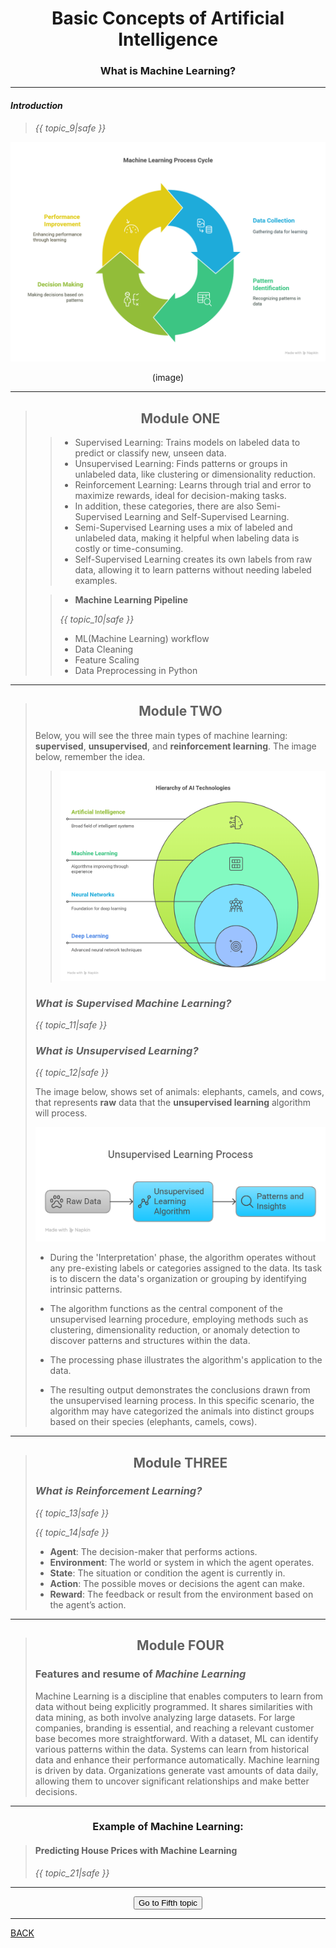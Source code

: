 # <center>Basic Concepts of Artificial Intelligence

### <center> What is Machine Learning? </center>

---

#### *Introduction*

> *{{ topic_9|safe }}*

![E.png](/static/images/E.png)

<center> (image) </center> <!-- testar linha 11, se nao, fazer modo antigo> -->

---

> ## <center>__Module ONE__</center>
>
>> + Supervised Learning: Trains models on labeled data to predict or classify new, unseen data.
>> + Unsupervised Learning: Finds patterns or groups in unlabeled data, like clustering or dimensionality reduction.
>> + Reinforcement Learning: Learns through trial and error to maximize rewards, ideal for decision-making tasks.
>> + In addition, these categories, there are also Semi-Supervised Learning and Self-Supervised Learning.
>> + Semi-Supervised Learning uses a mix of labeled and unlabeled data, making it helpful when labeling data is costly or time-consuming.
>> + Self-Supervised Learning creates its own labels from raw data, allowing it to learn patterns without needing labeled examples.
>>
>
>> + **Machine Learning Pipeline**
>>
>> *{{ topic_10|safe }}*
>>
>> + ML(Machine Learning) workflow
>> + Data Cleaning
>> + Feature Scaling
>> + Data Preprocessing in Python

---

> ## <center>__Module TWO__</center>
>
> Below, you will see the three main types of machine learning: __supervised__, __unsupervised__, and __reinforcement learning__. The image below, remember the idea.
>
>> ![AA.png](/static/images/AA.png)
>>
>
> ### *What is Supervised Machine Learning?*
>
> *{{ topic_11|safe }}*
>
> ### *What is Unsupervised Learning?*
>
> *{{ topic_12|safe }}*
>
> The image below, shows set of animals: elephants, camels, and cows, that represents **raw** data that the **unsupervised learning** algorithm will process.
>
> ![F.png](/static/images/F.png)
>
>+ During the 'Interpretation' phase, the algorithm operates without any pre-existing labels or categories assigned to the data. Its task is to discern the data's organization or grouping by identifying intrinsic patterns.
> 
>+ The algorithm functions as the central component of the unsupervised learning procedure, employing methods such as clustering, dimensionality reduction, or anomaly detection to discover patterns and structures within the data.
> 
>+ The processing phase illustrates the algorithm's application to the data.
>
>+ The resulting output demonstrates the conclusions drawn from the unsupervised learning process. In this specific scenario, the algorithm may have categorized the animals into distinct groups based on their species (elephants, camels, cows).

---

> ## <center>__Module THREE__</center>
>
> ### *What is Reinforcement Learning?*
>
> *{{ topic_13|safe }}*
>
> *{{ topic_14|safe }}*
>
> + __Agent__: The decision-maker that performs actions.
> + __Environment__: The world or system in which the agent operates.
> + __State__: The situation or condition the agent is currently in.
> + __Action__: The possible moves or decisions the agent can make.
> + __Reward__: The feedback or result from the environment based on the agent’s action.

---

> ## <center>__Module FOUR__</center>
>
> ### Features and resume of *Machine Learning*
>
> Machine Learning is a discipline that enables computers to learn from data without being explicitly programmed.
> It shares similarities with data mining, as both involve analyzing large datasets.
> For large companies, branding is essential, and reaching a relevant customer base becomes more straightforward.
> With a dataset, ML can identify various patterns within the data.
> Systems can learn from historical data and enhance their performance automatically.
> Machine learning is driven by data. Organizations generate vast amounts of data daily, allowing them to uncover significant relationships and make better decisions.

---

### <center> Example of Machine Learning: </center>

> #### Predicting House Prices with Machine Learning
>
> *{{ topic_21|safe }}*


---

<div>
    <form action="{{ url_for('page_3_5') }}" method="get">
        <center><button type="submit">Go to Fifth topic</button></center>
    </form>
</div>

---

<a href="/page_3_3">BACK</a>
